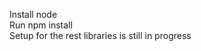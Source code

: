 Install node <br />
Run npm install <br />
Setup for the rest libraries is still in progress <br />

